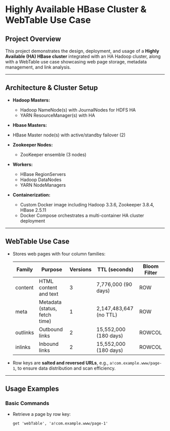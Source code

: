 # Highly Available HBase Cluster & WebTable Use Case

## Project Overview

This project demonstrates the design, deployment, and usage of a **Highly Available (HA) HBase cluster** integrated with an HA Hadoop cluster, along with a WebTable use case showcasing web page storage, metadata management, and link analysis.

---

## Architecture & Cluster Setup

- **Hadoop Masters:**

  - Hadoop NameNode(s) with JournalNodes for HDFS HA
  - YARN ResourceManager(s) with HA
 
 - **Hbase Masters:** 
  - HBase Master node(s) with active/standby failover (2)

- **Zookeeper Nodes:**
  - ZooKeeper ensemble (3 nodes)
 
- **Workers:**
  - HBase RegionServers
  - Hadoop DataNodes
  - YARN NodeManagers

- **Containerization:**
  - Custom Docker image including Hadoop 3.3.6, Zookeeper 3.8.4, HBase 2.5.11
  - Docker Compose orchestrates a multi-container HA cluster deployment

---

## WebTable Use Case

- Stores web pages with four column families:

  | Family   | Purpose              | Versions | TTL (seconds)     | Bloom Filter |
  |----------|----------------------|----------|-------------------|--------------|
  | content  | HTML content and text| 3        | 7,776,000 (90 days)| ROW          |
  | meta     | Metadata (status, fetch time)| 1  | 2,147,483,647 (no TTL)| ROW          |
  | outlinks | Outbound links       | 2        | 15,552,000 (180 days)| ROWCOL       |
  | inlinks  | Inbound links        | 2        | 15,552,000 (180 days)| ROWCOL       |

- Row keys are **salted and reversed URLs**, e.g., `a!com.example.www/page-1`, to ensure data distribution and scan efficiency.

---

## Usage Examples

### Basic Commands

- Retrieve a page by row key:

  ```hbase
  get 'webTable', 'a!com.example.www/page-1'
